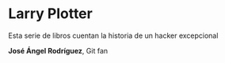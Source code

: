 # Larry Plotter
Esta serie de libros cuentan la historia de un hacker excepcional

**José Ángel Rodríguez**, Git fan
